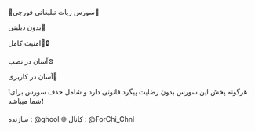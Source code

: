💎سورس ربات تبلیغاتی فورچی💎

بدون دیلیتی🔫

امنیت کامل📌🔒

آسان در نصب⚙️

آسان در کاربری📎



❕هرگونه پخش این سورس بدون رضایت پیگرد قانونی دارد و شامل حذف سورس برای شما میباشد❗️


سازنده : @ghool    🌐    کانال : @ForChi_Chnl
